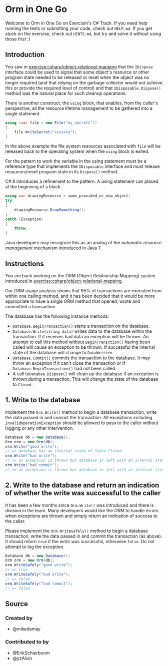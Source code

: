# Orm in One Go

Welcome to Orm in One Go on Exercism's C# Track.
If you need help running the tests or submitting your code, check out `HELP.md`.
If you get stuck on the exercise, check out `HINTS.md`, but try and solve it without using those first :)

## Introduction

You saw in [exercise:csharp/object-relational-mapping]() that the `IDispose` interface could be used to signal that some object's resource or other program state needed to be released or reset when the object was no longer required (and that relying on the garbage collector would not achieve this or provide the required level of control) and that `IDisposable.Dispose()` method was the natural place for such cleanup operations.

There is another construct, the `using` block, that enables, from the caller's perspective, all the resource lifetime management to be gathered into a single statement.

```csharp
using (var file = new File("my_secrets"))
{
    file.WriteSecret("xxxxxxx");
}
```

In the above example the file system resources associated with `file` will be released back to the operating system when the `using` block is exited.

For the pattern to work the variable in the using statement must be a reference type that implements the `IDisposable` interface and must release resources/reset program state in its `Dispose()` method.

C# 8 introduces a refinement to the pattern. A using statement can placed at the beginning of a block.

```csharp
using var drawingResource = some_provided_or_new_object;
try
{
    drawingResource.DrawSomething();
}
catch (Exception)
{
    throw;
}
```

Java developers may recognize this as an analog of the _automatic resource management_ mechanism introduced in Java 7.

## Instructions

You are back working on the ORM (Object Relationship Mapping) system introduced in [exercise:csharp/object-relational-mapping]().

Our ORM usage analysis shows that 95% of transactions are executed from within one calling method, and it has been decided that it would be more appropriate to have a single ORM method that opened, wrote and committed a transaction.

The database has the following instance methods:

- `Database.BeginTransaction()` starts a transaction on the database.
- `Database.Write(string data)` writes data to the database within the transaction. If it receives bad data an exception will be thrown. An attempt to call this method without `BeginTransction()` having been called will cause an exception to be thrown. If successful the internal state of the database will change to `DataWritten`.
- `Database.Commit()` commits the transaction to the database. It may throw an exception if it can't close the transaction or if `Database.BeginTransaction()` had not been called.
- A call to`Databse.Dispose()` will clean up the database if an exception is thrown during a transaction. This will change the state of the database to `Closed`.

## 1. Write to the database

Implement the `Orm.Write()` method to begin a database transaction, write the data passed in and commit the transaction. All exceptions including `InvalidOperationException` should be allowed to pass to the caller without logging or any other intervention.

```csharp
Database db = new Database();
Orm orm = new Orm(db);
orm.Write("good write");
// => database has an internal state of State.Closed
orm.Write("bad write");
// => an exception is thrown but database is left with an internal state of State.Closed
orm.Write("bad commit");
// => an exception is thrown but database is left with an internal state of State.Closed
```

## 2. Write to the database and return an indication of whether the write was successful to the caller

It has been a few months since `Orm.Write()` was introduced and there is division in the team. Many developers would like the _ORM_ to handle errors when exceptions are thrown and simply return an indication of success to the caller.

Please implement the `Orm.WriteSafely()` method to begin a database transaction, write the data passed in and commit the transaction (as above). It should return `true` if the _write_ was successful, otherwise `false`. Do not attempt to log the exception.

```csharp
Database db = new Database();
Orm orm = new Orm(db);
orm.WriteSafely("good write");
// => true
orm.WriteSafely("bad write");
// => false
orm.WriteSafely("bad commit");
// => false
```

## Source

### Created by

- @mikedamay

### Contributed to by

- @ErikSchierboom
- @yzAlvin